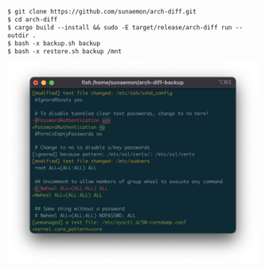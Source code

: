 ```
$ git clone https://github.com/sunaemon/arch-diff.git
$ cd arch-diff
$ cargo build --install && sudo -E target/release/arch-diff run --outdir .
$ bash -x backup.sh backup
$ bash -x restore.sh backup /mnt
```

![ScreenShot](ScreenShot.png)
